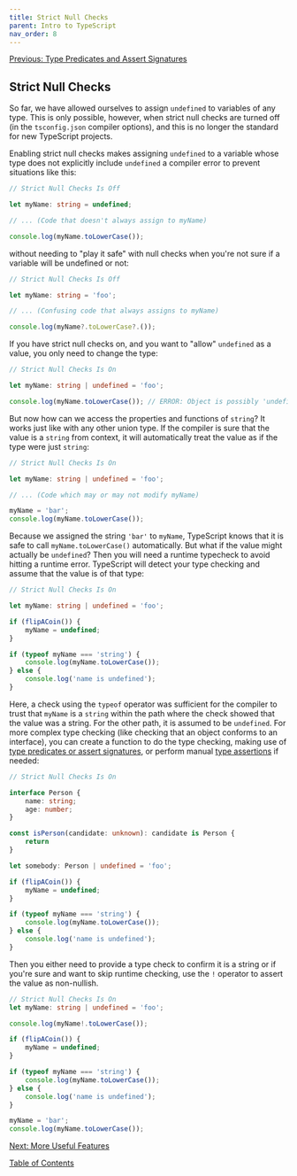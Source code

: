 ```yaml
---
title: Strict Null Checks
parent: Intro to TypeScript
nav_order: 8
---
```

[Previous: Type Predicates and Assert Signatures](7-type-predicates.md)

## Strict Null Checks
So far, we have allowed ourselves to assign `undefined` to variables of any type. This is only possible, however, when strict null checks are turned off (in the `tsconfig.json` compiler options), and this is no longer the standard for new TypeScript projects.

Enabling strict null checks makes assigning `undefined` to a variable whose type does not explicitly include `undefined` a compiler error to prevent situations like this:
```TypeScript
// Strict Null Checks Is Off

let myName: string = undefined;

// ... (Code that doesn't always assign to myName)

console.log(myName.toLowerCase());
```

without needing to "play it safe" with null checks when you're not sure if a variable will be undefined or not:

```TypeScript
// Strict Null Checks Is Off

let myName: string = 'foo';

// ... (Confusing code that always assigns to myName)

console.log(myName?.toLowerCase?.());
```

If you have strict null checks on, and you want to "allow" `undefined` as a value, you only  need to change the type:
```TypeScript
// Strict Null Checks Is On

let myName: string | undefined = 'foo';

console.log(myName.toLowerCase()); // ERROR: Object is possibly 'undefined'.
```

But now how can we access the properties and functions of `string`? It works just like with any other union type. If the compiler is sure that the value is a `string` from context, it will automatically treat the value as if the type were just `string`:
```TypeScript
// Strict Null Checks Is On

let myName: string | undefined = 'foo';

// ... (Code which may or may not modify myName)

myName = 'bar';
console.log(myName.toLowerCase());
```

Because we assigned the string `'bar'` to `myName`, TypeScript knows that it is safe to call `myName.toLowerCase()` automatically. But what if the value might actually be `undefined`? Then you will need a runtime typecheck to avoid hitting a runtime error. TypeScript will detect your type checking and assume that the value is of that type:

```TypeScript
// Strict Null Checks Is On

let myName: string | undefined = 'foo';

if (flipACoin()) {
    myName = undefined;
}

if (typeof myName === 'string') {
    console.log(myName.toLowerCase());
} else {
    console.log('name is undefined');
}
```

Here, a check using the `typeof` operator was sufficient for the compiler to trust that `myName` is a `string` within the path where the check showed that the value was a string. For the other path, it is assumed to be `undefined`. For more complex type checking (like checking that an object conforms to an interface), you can create a function to do the type checking, making use of [type predicates or assert signatures](7-type-predicates.md), or perform manual [type assertions](6-return-of-the-types.md) if needed:
```TypeScript
// Strict Null Checks Is On

interface Person {
    name: string;
    age: number;
}

const isPerson(candidate: unknown): candidate is Person {
    return 
}

let somebody: Person | undefined = 'foo';

if (flipACoin()) {
    myName = undefined;
}

if (typeof myName === 'string') {
    console.log(myName.toLowerCase());
} else {
    console.log('name is undefined');
}
```



Then you either need to provide a type check to confirm it is a string or if you're sure and want to skip runtime checking, use the `!` operator to assert the value as non-nullish.
```TypeScript
// Strict Null Checks Is On
let myName: string | undefined = 'foo';

console.log(myName!.toLowerCase());

if (flipACoin()) {
    myName = undefined;
}

if (typeof myName === 'string') {
    console.log(myName.toLowerCase());
} else {
    console.log('name is undefined');
}

myName = 'bar';
console.log(myName.toLowerCase());
```

[Next: More Useful Features](9-useful-stuff.md)

[Table of Contents](index)
